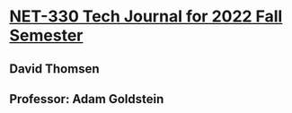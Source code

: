 # [NET-330 Tech Journal for 2022 Fall Semester](https://github.com/dthomsen116/NET-330/wiki)

## David Thomsen

## Professor: Adam Goldstein
